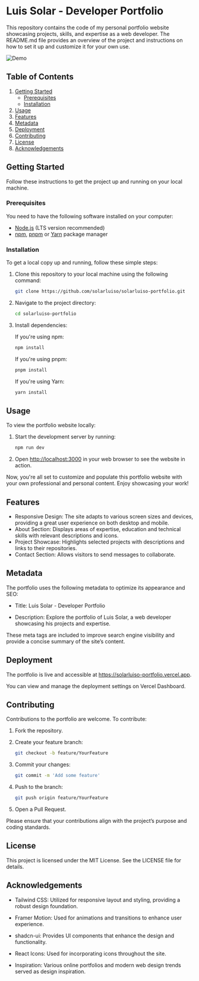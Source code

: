 # Luis Solar - Developer Portfolio

This repository contains the code of my personal portfolio website showcasing projects, skills, and expertise as a web developer.
The README.md file provides an overview of the project and instructions on how to set it up and customize it for your own use.

![Demo](https://github.com/solarluiso/solarluiso-portfolio/blob/master/public/assets/demo.png)

## Table of Contents

1. [Getting Started](#getting-started)
   - [Prerequisites](#prerequisites)
   - [Installation](#installation)
2. [Usage](#usage)
3. [Features](#features)
4. [Metadata](#metadata)
5. [Deployment](#deployment)
6. [Contributing](#contributing)
7. [License](#license)
8. [Acknowledgements](#acknowledgements)

## Getting Started

Follow these instructions to get the project up and running on your local machine.

### Prerequisites

You need to have the following software installed on your computer:

- [Node.js](https://nodejs.org/) (LTS version recommended)
- [npm](https://www.npmjs.com/), [pnpm](https://pnpm.io/) or [Yarn](https://yarnpkg.com/) package manager

### Installation

To get a local copy up and running, follow these simple steps:

1. Clone this repository to your local machine using the following command:
   ```bash
   git clone https://github.com/solarluiso/solarluiso-portfolio.git
   ```
2. Navigate to the project directory:
   ```bash
   cd solarluiso-portfolio
   ```
3. Install dependencies:

   If you're using npm:

   ```bash
   npm install
   ```

   If you're using pnpm:

   ```bash
   pnpm install
   ```

   If you're using Yarn:

   ```bash
   yarn install
   ```

## Usage

To view the portfolio website locally:

1. Start the development server by running:

   ```bash
   npm run dev
   ```

2. Open [http://localhost:3000](http://localhost:3000) in your web browser to see the website in action.

Now, you're all set to customize and populate this portfolio website with your own professional and personal content. Enjoy showcasing your work!

## Features

- Responsive Design: The site adapts to various screen sizes and devices, providing a great user experience on both desktop and mobile.
- About Section: Displays areas of expertise, education and technical skills with relevant descriptions and icons.
- Project Showcase: Highlights selected projects with descriptions and links to their repositories.
- Contact Section: Allows visitors to send messages to collaborate.

## Metadata

The portfolio uses the following metadata to optimize its appearance and SEO:

- Title: Luis Solar - Developer Portfolio

- Description: Explore the portfolio of Luis Solar, a web developer showcasing his projects and expertise.

These meta tags are included to improve search engine visibility and provide a concise summary of the site’s content.

## Deployment

The portfolio is live and accessible at https://solarluiso-portfolio.vercel.app.

You can view and manage the deployment settings on Vercel Dashboard.

## Contributing

Contributions to the portfolio are welcome. To contribute:

1. Fork the repository.
2. Create your feature branch:

   ```bash
   git checkout -b feature/YourFeature
   ```

3. Commit your changes:
   ```bash
   git commit -m 'Add some feature'
   ```
4. Push to the branch:
   ```bash
   git push origin feature/YourFeature
   ```
5. Open a Pull Request.

Please ensure that your contributions align with the project’s purpose and coding standards.

## License

This project is licensed under the MIT License. See the LICENSE file for details.

## Acknowledgements

- Tailwind CSS: Utilized for responsive layout and styling, providing a robust design foundation.

- Framer Motion: Used for animations and transitions to enhance user experience.

- shadcn-ui: Provides UI components that enhance the design and functionality.

- React Icons: Used for incorporating icons throughout the site.

- Inspiration: Various online portfolios and modern web design trends served as design inspiration.
